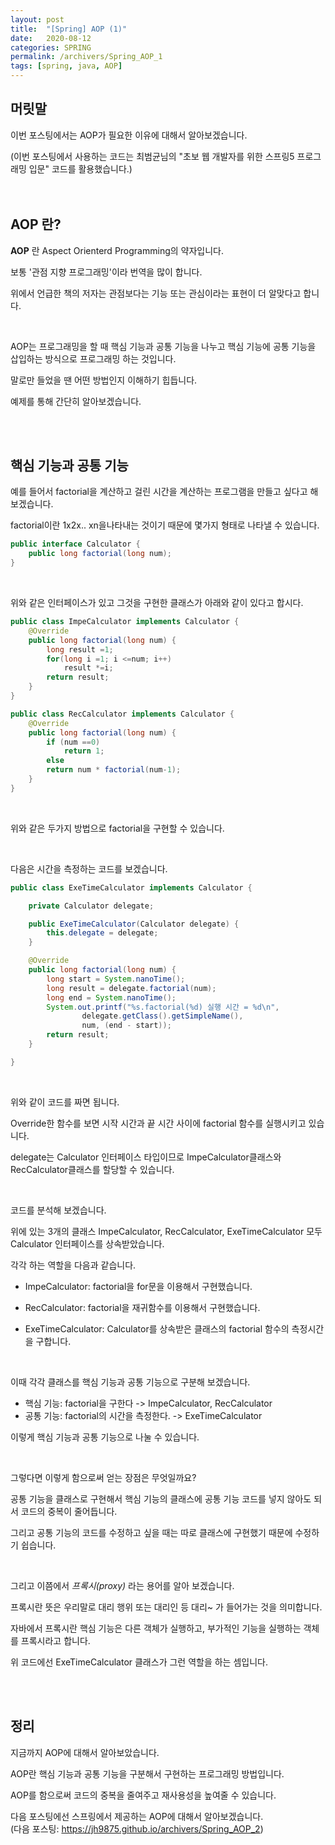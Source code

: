 ```yaml
---
layout: post
title:  "[Spring] AOP (1)"
date:   2020-08-12
categories: SPRING
permalink: /archivers/Spring_AOP_1
tags: [spring, java, AOP]
---
```


## 머릿말

이번 포스팅에서는 AOP가 필요한 이유에 대해서 알아보겠습니다.

(이번 포스팅에서 사용하는 코드는 최범균님의 "초보 웹 개발자를 위한 스프링5 프로그래밍 입문" 코드를 활용했습니다.)   
<br/>
<br/>

## AOP 란?

**AOP** 란 Aspect Orienterd Programming의 약자입니다.

보통 '관점 지향 프로그래밍'이라 번역을 많이 합니다.

위에서 언급한 책의 저자는 관점보다는 기능 또는 관심이라는 표현이 더 알맞다고 합니다.

<br/>

AOP는 프로그래밍을 할 때 핵심 기능과 공통 기능을 나누고 핵심 기능에 공통 기능을 삽입하는 방식으로 프로그래밍 하는 것입니다.

말로만 들었을 땐 어떤 방법인지 이해하기 힙듭니다.

예제를 통해 간단히 알아보겠습니다.

<br/>
<br/>

## 핵심 기능과 공통 기능

예를 들어서 factorial을 계산하고 걸린 시간을 계산하는 프로그램을 만들고 싶다고 해보겠습니다.

factorial이란 1x2x.. xn을나타내는 것이기 때문에 몇가지 형태로 나타낼 수 있습니다.

~~~java
public interface Calculator {
    public long factorial(long num);
}
~~~

<br/>

위와 같은 인터페이스가 있고 그것을 구현한 클래스가 아래와 같이 있다고 합시다.

~~~java
public class ImpeCalculator implements Calculator {
    @Override
    public long factorial(long num) {
        long result =1;
        for(long i =1; i <=num; i++)
            result *=i;
        return result;
    }
}

public class RecCalculator implements Calculator {
    @Override
    public long factorial(long num) {
        if (num ==0)
            return 1;
        else
        return num * factorial(num-1);
    }
}
~~~

<br/>

위와 같은 두가지 방법으로 factorial을 구현할 수 있습니다.

<br/>

다음은 시간을 측정하는 코드를 보겠습니다.

~~~java
public class ExeTimeCalculator implements Calculator {

	private Calculator delegate;

	public ExeTimeCalculator(Calculator delegate) {
        this.delegate = delegate;
    }

	@Override
	public long factorial(long num) {
		long start = System.nanoTime();
		long result = delegate.factorial(num);
		long end = System.nanoTime();
		System.out.printf("%s.factorial(%d) 실행 시간 = %d\n",
				delegate.getClass().getSimpleName(),
				num, (end - start));
		return result;
	}

}
~~~

<br/>

위와 같이 코드를 짜면 됩니다.

Override한 함수를 보면 시작 시간과 끝 시간 사이에 factorial 함수를 실행시키고 있습니다.

delegate는 Calculator 인터페이스 타입이므로 ImpeCalculator클래스와 RecCalculator클래스를 할당할 수 있습니다.

<br/>

코드를 분석해 보겠습니다.

위에 있는 3개의 클래스 ImpeCalculator, RecCalculator, ExeTimeCalculator 모두 Calculator 인터페이스를 상속받았습니다.

각각 하는 역할을 다음과 같습니다.

- ImpeCalculator: factorial을 for문을 이용해서 구현했습니다.

- RecCalculator:  factorial을 재귀함수를 이용해서 구현했습니다.

- ExeTimeCalculator: Calculator를 상속받은 클래스의 factorial 함수의 측정시간을 구합니다.

<br/>

이때 각각 클래스를 핵심 기능과 공통 기능으로 구분해 보겠습니다.

- 핵심 기능: factorial을 구한다 -> ImpeCalculator, RecCalculator
- 공통 기능: factorial의 시간을 측정한다. -> ExeTimeCalculator

이렇게 핵심 기능과 공통 기능으로 나눌 수 있습니다.

<br/>

그렇다면 이렇게 함으로써 얻는 장점은 무엇일까요?

공통 기능을 클래스로 구현해서 핵심 기능의 클래스에 공통 기능 코드를 넣지 않아도 되서 코드의 중복이 줄어듭니다.

그리고 공통 기능의 코드를 수정하고 싶을 때는 따로 클래스에 구현했기 때문에 수정하기 쉽습니다.

<br/>

그리고 이쯤에서 *프록시(proxy)* 라는 용어를 알아 보겠습니다.

프록시란 뜻은 우리말로 대리 행위 또는 대리인 등 대리~ 가 들어가는 것을 의미합니다.

자바에서 프록시란 핵심 기능은 다른 객체가 실행하고, 부가적인 기능을 실행하는 객체를 프록시라고 합니다.

위 코드에선 ExeTimeCalculator 클래스가 그런 역할을 하는 셈입니다.


<br/>
<br/>

## 정리

지금까지 AOP에 대해서 알아보았습니다.

AOP란 핵심 기능과 공통 기능을 구분해서 구현하는 프로그래밍 방법입니다.

AOP를 함으로써 코드의 중복을 줄여주고 재사용성을 높여줄 수 있습니다.

다음 포스팅에선 스프링에서 제공하는 AOP에 대해서 알아보겠습니다.  
(다음 포스팅: <https://jh9875.github.io/archivers/Spring_AOP_2>)

<br/>
<br/>
